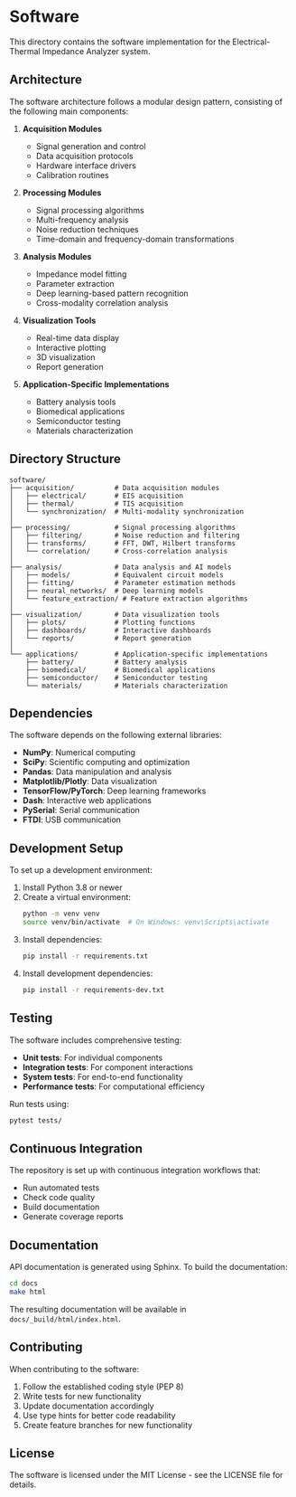 # Software

This directory contains the software implementation for the Electrical-Thermal Impedance Analyzer system.

## Architecture

The software architecture follows a modular design pattern, consisting of the following main components:

1. **Acquisition Modules**
   - Signal generation and control
   - Data acquisition protocols
   - Hardware interface drivers
   - Calibration routines

2. **Processing Modules**
   - Signal processing algorithms
   - Multi-frequency analysis
   - Noise reduction techniques
   - Time-domain and frequency-domain transformations

3. **Analysis Modules**
   - Impedance model fitting
   - Parameter extraction
   - Deep learning-based pattern recognition
   - Cross-modality correlation analysis

4. **Visualization Tools**
   - Real-time data display
   - Interactive plotting
   - 3D visualization
   - Report generation

5. **Application-Specific Implementations**
   - Battery analysis tools
   - Biomedical applications
   - Semiconductor testing
   - Materials characterization

## Directory Structure

```
software/
├── acquisition/          # Data acquisition modules
│   ├── electrical/       # EIS acquisition
│   ├── thermal/          # TIS acquisition
│   └── synchronization/  # Multi-modality synchronization
│
├── processing/           # Signal processing algorithms
│   ├── filtering/        # Noise reduction and filtering
│   ├── transforms/       # FFT, DWT, Hilbert transforms
│   └── correlation/      # Cross-correlation analysis
│
├── analysis/             # Data analysis and AI models
│   ├── models/           # Equivalent circuit models
│   ├── fitting/          # Parameter estimation methods
│   ├── neural_networks/  # Deep learning models
│   └── feature_extraction/ # Feature extraction algorithms
│
├── visualization/        # Data visualization tools
│   ├── plots/            # Plotting functions
│   ├── dashboards/       # Interactive dashboards
│   └── reports/          # Report generation
│
└── applications/         # Application-specific implementations
    ├── battery/          # Battery analysis
    ├── biomedical/       # Biomedical applications
    ├── semiconductor/    # Semiconductor testing
    └── materials/        # Materials characterization
```

## Dependencies

The software depends on the following external libraries:

- **NumPy**: Numerical computing
- **SciPy**: Scientific computing and optimization
- **Pandas**: Data manipulation and analysis
- **Matplotlib/Plotly**: Data visualization
- **TensorFlow/PyTorch**: Deep learning frameworks
- **Dash**: Interactive web applications
- **PySerial**: Serial communication
- **FTDI**: USB communication

## Development Setup

To set up a development environment:

1. Install Python 3.8 or newer
2. Create a virtual environment:
   ```bash
   python -m venv venv
   source venv/bin/activate  # On Windows: venv\Scripts\activate
   ```
3. Install dependencies:
   ```bash
   pip install -r requirements.txt
   ```
4. Install development dependencies:
   ```bash
   pip install -r requirements-dev.txt
   ```

## Testing

The software includes comprehensive testing:

- **Unit tests**: For individual components
- **Integration tests**: For component interactions
- **System tests**: For end-to-end functionality
- **Performance tests**: For computational efficiency

Run tests using:
```bash
pytest tests/
```

## Continuous Integration

The repository is set up with continuous integration workflows that:

- Run automated tests
- Check code quality
- Build documentation
- Generate coverage reports

## Documentation

API documentation is generated using Sphinx. To build the documentation:

```bash
cd docs
make html
```

The resulting documentation will be available in `docs/_build/html/index.html`.

## Contributing

When contributing to the software:

1. Follow the established coding style (PEP 8)
2. Write tests for new functionality
3. Update documentation accordingly
4. Use type hints for better code readability
5. Create feature branches for new functionality

## License

The software is licensed under the MIT License - see the LICENSE file for details.
